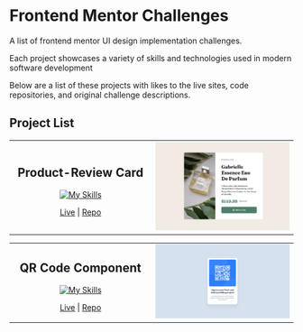 # Frontend Mentor Challenges

A list of frontend mentor UI design implementation challenges.

Each project showcases a variety of skills and technologies used in modern software development

Below are a list of these projects with likes to the live sites, code repositories, and original challenge descriptions.

## Project List

<table>
	<tr>
		<td align="center" width="50%">
			<h2>Product-Review Card</h2>
			<p>
				<a href="https://skillicons.dev">
    			<img src="https://skillicons.dev/icons?i=html,css" alt="My Skills">
  			</a>
			</p>
			<p align="center">
    		<a href="https://product-review-card-mu.vercel.app/" target="_blank">Live</a> | 
				<a href="https://github.com/victorbruce/product-review-card" target="_blank">Repo</a>
  </p>
		</td>
		<td width="50%">
			<picture>
				<img src="./screenshots/product-review.png" alt="" />
			</picture>
		</td>
	</tr>
</table>

<table>
	<tr>
		<td align="center" width="50%">
			<h2>QR Code Component</h2>
			<p>
				<a href="https://skillicons.dev">
    			<img src="https://skillicons.dev/icons?i=html,css" alt="My Skills">
  			</a>
			</p>
			<p align="center">
    		<a href="https://qr-code-component-six-eta.vercel.app/" target="_blank">Live</a> | 
				<a href="https://github.com/victorbruce/qr-code-component" target="_blank">Repo</a>
  </p>
		</td>
		<td width="50%">
			<picture>
				<img src="./screenshots/qr-code-component.jpg" alt="" />
			</picture>
		</td>
	</tr>
</table>